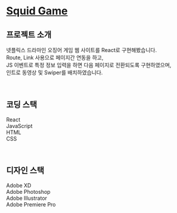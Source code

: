# [Squid Game](http://jecheol2.dothome.co.kr/portfolio/squid_game) <br />



## 프로젝트 소개

<p align="justify">
넷플릭스 드라마인 오징어 게임 웹 사이트를 React로 구현해봤습니다. <br>
Route, Link 사용으로 페이지간 연동을 하고, <br>
JS 이벤트로 특정 정보 입력을 하면 다음 페이지로 전환되도록 구현하였으며, <br>
인트로 동영상 및 Swiper를 배치하였습니다.

</p>


<br>

## 코딩 스택
React <br>
JavaScript <br>
HTML <br>
CSS 

<br>

## 디자인 스택
Adobe XD <br>
Adobe Photoshop <br>
Adobe Illustrator <br>
Adobe Premiere Pro 
